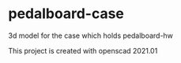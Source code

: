 # pedalboard-case

3d model for the case which holds pedalboard-hw

This project is created with openscad 2021.01


